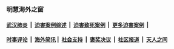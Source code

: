 
### 明慧海外之窗

####  [武汉肺炎](indexes/365.md?t=01282000) &nbsp;|&nbsp;  [迫害案例综述](indexes/328.md?t=01282000) &nbsp;|&nbsp; [迫害致死案例](indexes/277.md?t=01282000)  &nbsp;|&nbsp; [更多迫害案例](indexes/81.md?t=01282000)  &nbsp;|&nbsp; 
####  [时事评论](indexes/251.md?t=01282000) &nbsp;|&nbsp; [海外简讯](indexes/245.md?t=01282000)&nbsp;|&nbsp;  [社会支持](indexes/140.md?t=01282000) &nbsp;|&nbsp; [褒奖决议](indexes/282.md?t=01282000) &nbsp;|&nbsp; [社区报道](indexes/91.md?t=01282000)  &nbsp;|&nbsp; [天人之间](indexes/78.md?t=01282000) 

